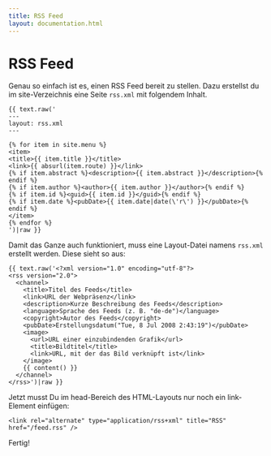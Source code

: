 ```yaml
---
title: RSS Feed
layout: documentation.html
---
```


# RSS Feed

Genau so einfach ist es, einen RSS Feed bereit zu stellen. Dazu erstellst du im
site-Verzeichnis eine Seite `rss.xml` mit folgendem Inhalt.

    {{ text.raw('
    ---
    layout: rss.xml
    ---

    {% for item in site.menu %}
    <item>
    <title>{{ item.title }}</title>
    <link>{{ absurl(item.route) }}</link>
    {% if item.abstract %}<description>{{ item.abstract }}</description>{% endif %}
    {% if item.author %}<author>{{ item.author }}</author>{% endif %}
    {% if item.id %}<guid>{{ item.id }}</guid>{% endif %}
    {% if item.date %}<pubDate>{{ item.date|date(\'r\') }}</pubDate>{% endif %}
    </item>
    {% endfor %}
    ')|raw }}

Damit das Ganze auch funktioniert, muss eine Layout-Datei namens `rss.xml`
erstellt werden. Diese sieht so aus:

    {{ text.raw('<?xml version="1.0" encoding="utf-8"?>
    <rss version="2.0">
      <channel>
        <title>Titel des Feeds</title>
        <link>URL der Webpräsenz</link>
        <description>Kurze Beschreibung des Feeds</description>
        <language>Sprache des Feeds (z. B. "de-de")</language>
        <copyright>Autor des Feeds</copyright>
        <pubDate>Erstellungsdatum("Tue, 8 Jul 2008 2:43:19")</pubDate>
        <image>
          <url>URL einer einzubindenden Grafik</url>
          <title>Bildtitel</title>
          <link>URL, mit der das Bild verknüpft ist</link>
        </image>
        {{ content() }}
      </channel>
    </rss>')|raw }}

Jetzt musst Du im head-Bereich des HTML-Layouts nur noch ein link-Element einfügen:

    <link rel="alternate" type="application/rss+xml" title="RSS" href="/feed.rss" />

Fertig!